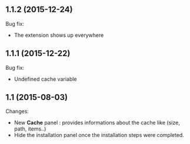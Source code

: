 ## 1.1.2 (2015-12-24)

Bug fix:

- The extension shows up everywhere

## 1.1.1 (2015-12-22)

Bug fix:

- Undefined cache variable

## 1.1 (2015-08-03)

Changes:

- New **Cache** panel : provides informations about the cache like (size, path, items..)
- Hide the installation panel once the installation steps were completed.